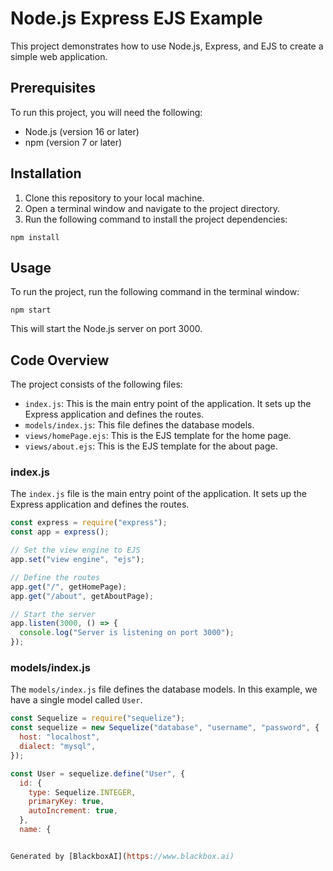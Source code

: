  # Node.js Express EJS Example

This project demonstrates how to use Node.js, Express, and EJS to create a simple web application.

## Prerequisites

To run this project, you will need the following:

* Node.js (version 16 or later)
* npm (version 7 or later)

## Installation

1. Clone this repository to your local machine.
2. Open a terminal window and navigate to the project directory.
3. Run the following command to install the project dependencies:

```
npm install
```

## Usage

To run the project, run the following command in the terminal window:

```
npm start
```

This will start the Node.js server on port 3000.

## Code Overview

The project consists of the following files:

* `index.js`: This is the main entry point of the application. It sets up the Express application and defines the routes.
* `models/index.js`: This file defines the database models.
* `views/homePage.ejs`: This is the EJS template for the home page.
* `views/about.ejs`: This is the EJS template for the about page.

### index.js

The `index.js` file is the main entry point of the application. It sets up the Express application and defines the routes.

```javascript
const express = require("express");
const app = express();

// Set the view engine to EJS
app.set("view engine", "ejs");

// Define the routes
app.get("/", getHomePage);
app.get("/about", getAboutPage);

// Start the server
app.listen(3000, () => {
  console.log("Server is listening on port 3000");
});
```

### models/index.js

The `models/index.js` file defines the database models. In this example, we have a single model called `User`.

```javascript
const Sequelize = require("sequelize");
const sequelize = new Sequelize("database", "username", "password", {
  host: "localhost",
  dialect: "mysql",
});

const User = sequelize.define("User", {
  id: {
    type: Sequelize.INTEGER,
    primaryKey: true,
    autoIncrement: true,
  },
  name: {


Generated by [BlackboxAI](https://www.blackbox.ai)